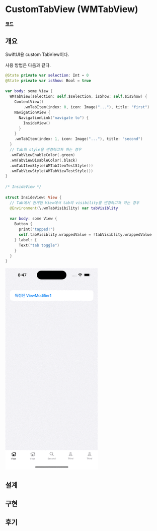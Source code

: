 # CustomTabView (WMTabView)

**[코드](https://github.com/dev-wimes/ScratchPad-SwiftUI/tree/a8cd10b7c3c775419a54d61d5cb6362dfbb0ba24/ScratchPad-SwiftUI/ScratchPad-SwiftUI/Content/WMTabView)**

## 개요

SwiftUI용 custom TabView이다.

사용 방법은 다음과 같다.

```swift
@State private var selection: Int = 0
@State private var isShow: Bool = true

var body: some View {
  WMTabView(selection: self.$selection, isShow: self.$isShow) {
    ContentView()
    	.wmTabItem(index: 0, icon: Image("..."), title: "first")
    NavigationView {
      NavigationLink("navigate to") {
        InsideView()
      }
    }
    .wmTabItem(index: 1, icon: Image("..."), title: "second")
  }
  // Tab의 style을 변경하고자 하는 경우
  .wmTabViewEnableColor(.green)
  .wmTabViewDisableColor(.black)
  .wmTabItemStyle(WMTabItemTestStyle())
  .wmTabViewStyle(WMTabViewTestStyle())
}

/* InsideView */

struct InsideView: View {
  // Tab에서 전개된 View에서 tab의 visibility를 변경하고자 하는 경우
  @Environment(\.wmTabVisibility) var tabVisiblity

  var body: some View {
    Button {
      print("tapped!")
      self.tabVisiblity.wrappedValue = !tabVisiblity.wrappedValue
    } label: {
      Text("tab toggle")
    }
  }
}
```

![Simulator Screen Recording - iPhone 14 Pro - 2023-05-25 at 20.48.19](CustomTabView.assets/run.gif)

## 설계

## 구현

## 후기

